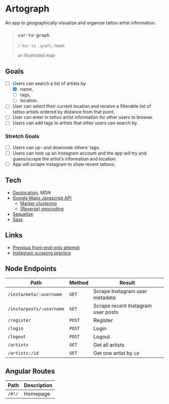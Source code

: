 # Artograph

An app to geographically visualize and organize tattoo artist information.

> ### `car·to·graph`
>
> `/ˈkɑr tə ˌgræf/`, noun
>
> an illustrated map

## Goals
- [ ] Users can search a list of artists by
    - [x] name,
    - [ ] tags,
    - [ ] location.
- [ ] User can select their current location and receive a filterable list of tattoo artists ordered by distance from that point.
- [ ] User can enter in tattoo artist information for other users to browse.
- [ ] Users can add tags to artists that other users can search by.

### Stretch Goals
- [ ] Users can up- and downvote others’ tags.
- [ ] Users can look up an Instagram account and the app will try and guess/scrape the artist’s information and location.
- [ ] App will scrape instagram to show recent tattoos.

## Tech
- [Geolocation](https://developer.mozilla.org/en-US/docs/Web/API/Geolocation), MDN
- [Google Maps Javascript API](https://developers.google.com/maps/documentation/javascript/)
    - [Marker clustering](https://developers.google.com/maps/documentation/javascript/marker-clustering)
    - [(Reverse) geocoding](https://developers.google.com/maps/documentation/geocoding/intro#ReverseGeocoding)
- [Sequelize](http://docs.sequelizejs.com/)
- [Sass](http://sass-lang.com/)

## Links
- [Previous front-end-only attempt](https://github.com/kenziebottoms/inkmap)
- [Instagram scraping practice](https://github.com/kenziebottoms/scram)

## Node Endpoints

| Path | Method | Result |
| ---- | ------ | ------ |
| `/insta/meta/:username` | `GET` | Scrape Instagram user metadata |
| `/insta/posts/:username` | `GET` | Scrape recent Instagram user posts |
| `/register` | `POST` | Register |
| `/login` | `POST` | Login |
| `/logout` | `POST` | Logout |
| `/artists` | `GET` | Get all artists |
| `/artists:/id` | `GET` | Get one artist by `id` |

## Angular Routes

| Path | Description |
| ---- | ----------- |
| `/#!/` | Homepage |
